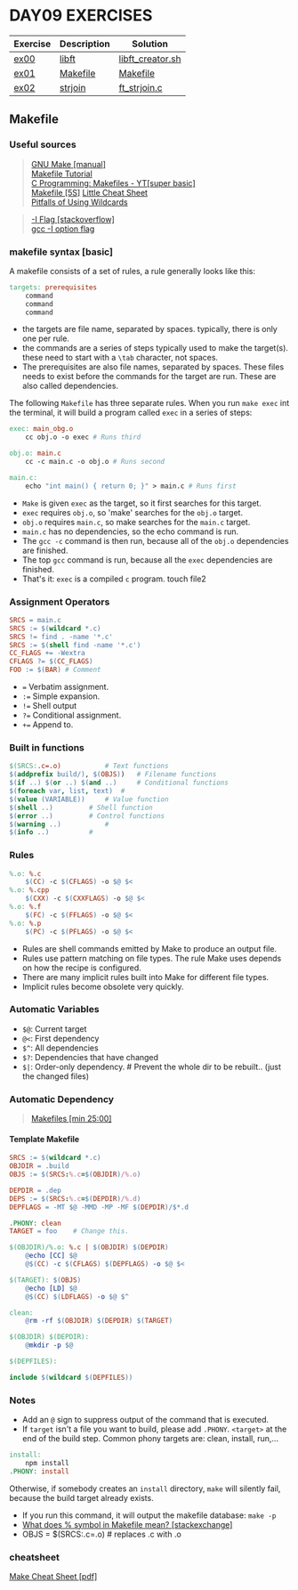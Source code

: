 # DAY09 EXERCISES


|Exercise  |Description |Solution                     
|----------|------------|---------
|[ex00](https://github.com/achrafelkhnissi/1337/tree/master/Piscine-2021/DAYS/DAY09/ex00/) | [libft](https://github.com/achrafelkhnissi/1337/tree/master/Piscine-2021/DAYS/DAY09/ex00/README.md) | [libft_creator.sh](https://github.com/achrafelkhnissi/1337/tree/master/Piscine-2021/DAYS/DAY09/ex00/libft_creator.sh)
|[ex01](https://github.com/achrafelkhnissi/1337/tree/master/Piscine-2021/DAYS/DAY09/ex01) | [Makefile](https://github.com/achrafelkhnissi/1337/tree/master/Piscine-2021/DAYS/DAY09/ex01/README.md) | [Makefile](https://github.com/achrafelkhnissi/1337/tree/master/Piscine-2021/DAYS/DAY09/ex01/makefile)
|[ex02](https://github.com/achrafelkhnissi/1337/tree/master/Piscine-2021/DAYS/DAY09/ex02) | [strjoin](https://github.com/achrafelkhnissi/1337/tree/master/Piscine-2021/DAYS/DAY09/ex02/README.md) | [ft_strjoin.c](https://github.com/achrafelkhnissi/1337/tree/master/Piscine-2021/DAYS/DAY09/ex02/ft_strjoin.c)

## Makefile
### Useful sources

> [GNU Make [manual]](https://www.gnu.org/software/make/manual/html_node/index.html)\
> [Makefile Tutorial](https://makefiletutorial.com/#-wildcard)\
> [C Programming: Makefiles - YT[super basic]](https://www.youtube.com/watch?v=GExnnTaBELk&t=14s)\
> [Makefile [5S]](https://www.youtube.com/watch?v=FfG-QqRK4cY)
> [Little Cheat Sheet](https://swcarpentry.github.io/make-novice/reference.html)\
> [Pitfalls of Using Wildcards](https://www.gnu.org/software/make/manual/html_node/Wildcard-Pitfall.html#Wildcard-Pitfall)

> [-I Flag [stackoverflow]](https://stackoverflow.com/questions/27660713/including-header-file-from-static-library)\
> [gcc -I option flag](https://www.rapidtables.com/code/linux/gcc/gcc-i.html)

### makefile syntax [basic]
A makefile consists of a set of rules, a rule generally looks like this:
```makefile
targets: prerequisites
	command
	command
	command
```
- the targets are file name, separated by spaces. typically, there is only one per rule.
- the commands are a series of steps typically used to make the target(s). these need to start with a `\tab` character, not spaces.
- The prerequisites are also file names, separated by spaces. These files needs to exist before the commands for the target are run. These are also called dependencies.

The following `Makefile` has three separate rules. When you run `make exec` int the terminal, it will build a program called `exec` in a series of steps:

```Makefile
exec: main_obg.o
    cc obj.o -o exec # Runs third

obj.o: main.c
    cc -c main.c -o obj.o # Runs second

main.c:
    echo "int main() { return 0; }" > main.c # Runs first
```

- `Make` is given `exec` as the target, so it first searches for this target.
- `exec` requires `obj.o`, so 'make' searches for the `obj.o` target.
- `obj.o` requires `main.c`, so make searches for the `main.c` target.
- `main.c` has no dependencies, so the echo command is run.
- The `gcc -c` command is then run, because all of the `obj.o` dependencies are finished.
- The top `gcc` command is run, because all the `exec` dependencies are finished.
- That's it: `exec` is a compiled `c` program.
    touch file2

### Assignment Operators

```Makefile
SRCS = main.c
SRCS := $(wildcard *.c)
SRCS != find . -name '*.c'
SRCS := $(shell find -name '*.c')
CC_FLAGS += -Wextra
CFLAGS ?= $(CC_FLAGS)
FOO := $(BAR) # Comment
```
- `=` Verbatim assignment.
- `:=` Simple expansion.
- `!=` Shell output
- `?=` Conditional assignment.
- `+=` Append to.

### Built in functions

```Makefile
$(SRCS:.c=.o)			# Text functions
$(addprefix build/), $(OBJS))	# Filename functions
$(if ..) $(or ..) $(and ..) 	# Conditional functions
$(foreach var, list, text)	#
$(value (VARIABLE))		# Value function
$(shell ..)			# Shell function
$(error ..)			# Control functions
$(warning ..)			#
$(info ..)			#	
```

### Rules
```Makefile
%.o: %.c
	$(CC) -c $(CFLAGS) -o $@ $<
%.o: %.cpp
	$(CXX) -c $(CXXFLAGS) -o $@ $<
%.o: %.f
	$(FC) -c $(FFLAGS) -o $@ $<
%.o: %.p
	$(PC) -c $(PFLAGS) -o $@ $<
```
- Rules are shell commands emitted by Make to produce an output file.
- Rules use pattern matching on file types. The rule Make uses depends on how the recipe is configured.
- There are many implicit rules built into Make for different file types.
- Implicit rules become obsolete very quickly.

### Automatic Variables

- `$@`: Current target
- `@<`: First dependency
- `$^`: All dependencies
- `$?`: Dependencies that have changed
- `$|`: Order-only dependency. # Prevent the whole dir to be rebuilt.. (just the changed files)

### Automatic Dependency
> [Makefiles [min 25:00]](https://youtu.be/FfG-QqRK4cY?t=1500)

#### Template Makefile
```Makefile
SRCS := $(wildcard *.c)
OBJDIR = .build
OBJS := $(SRCS:%.c=$(OBJDIR)/%.o)

DEPDIR = .dep
DEPS := $(SRCS:%.c=$(DEPDIR)/%.d)
DEPFLAGS = -MT $@ -MMD -MP -MF $(DEPDIR)/$*.d

.PHONY: clean
TARGET = foo 	# Change this.

$(OBJDIR)/%.o: %.c | $(OBJDIR) $(DEPDIR)
	@echo [CC] $@
	@$(CC) -c $(CFLAGS) $(DEPFLAGS) -o $@ $<

$(TARGET): $(OBJS)
	@echo [LD] $@
	@$(CC) $(LDFLAGS) -o $@ $^

clean:
	@rm -rf $(OBJDIR) $(DEPDIR) $(TARGET)

$(OBJDIR) $(DEPDIR):
	@mkdir -p $@

$(DEPFILES):

include $(wildcard $(DEPFILES))
```

### Notes
- Add an `@` sign to suppress output of the command that is executed.
- If `target` isn't a file you want to build, please add `.PHONY`. `<target>` at the end of the build step. Common phony targets are: clean, install, run,...
```Makefile
install:
	npm install
.PHONY: install
```
Otherwise, if somebody creates an `install` directory, `make` will silently fail, because the build target already exists.

- If you run this command, it will output the makefile database: `make -p`
- [What does % symbol in Makefile mean? [stackexchange]](https://unix.stackexchange.com/questions/346322/what-does-symbol-in-makefile-mean)
 - OBJS = $(SRCS:.c=.o) 	# replaces .c with .o

### cheatsheet

[Make Cheat Sheet [pdf]](https://github.com/achrafelkhnissi/1337/blob/master/Piscine-2021/PDF/make_cheatsheet.pdf)
